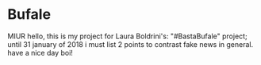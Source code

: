 # Bufale
MIUR
hello, this is my project for Laura Boldrini's: "#BastaBufale" project; until 31 january of 2018 i must list 2 points to contrast fake news in general.
have a nice day boi!
